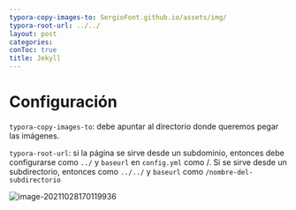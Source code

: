 ```yaml
---
typora-copy-images-to: SergioFont.github.io/assets/img/
typora-root-url: ../../
layout: post
categories: 
conToc: true
title: Jekyll
---
```


# Configuración

`typora-copy-images-to`: debe apuntar al directorio donde queremos pegar las imágenes.

`typora-root-url`: si la página se sirve desde un subdominio, entonces debe configurarse como `../` y `baseurl` en `config.yml` como /. Si se sirve desde un subdirectorio, entonces como `../../` y `baseurl` como `/nombre-del-subdirectorio`

![image-20211028170119936](/SergioFont.github.io/assets/img/image-20211028170119936.png)
